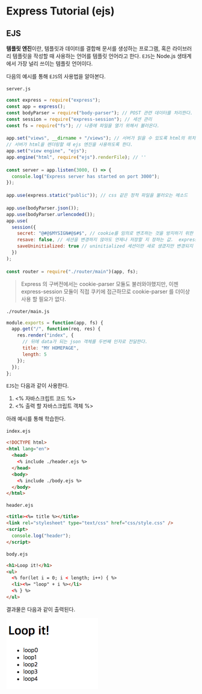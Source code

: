 # Express Tutorial (ejs)

## EJS

**템플릿 엔진**이란, 템플릿과 데이터를 결합해 문서를 생성하는 프로그램, 혹은 라이브러리 템플릿을 작성할 때 사용하는 언어를 템플릿 언어라고 한다. `EJS`는 Node.js 생태계에서 가장 널리 쓰이는 템플릿 언어이다.

다음의 예시를 통해 `EJS`의 사용법을 알아본다.

`server.js`

```js
const express = require("express");
const app = express();
const bodyParser = require("body-parser"); // POST 관련 데이터를 처리한다.
const session = require("express-session"); // 세션 관리
const fs = require("fs"); // 나중에 파일을 열기 위해서 불러온다.

app.set("views", __dirname + "/views"); // 서버가 읽을 수 있도록 html의 위치를 지정해준다.
// 서버가 html을 렌더링할 때 ejs 엔진을 사용하도록 한다.
app.set("view engine", "ejs");
app.engine("html", require("ejs").renderFile); // ''

const server = app.listen(3000, () => {
  console.log("Express server has started on port 3000");
});

app.use(express.static("public")); // css 같은 정적 파일을 불러오는 메소드

app.use(bodyParser.json());
app.use(bodyParser.urlencoded());
app.use(
  session({
    secret: "@#@$MYSIGN#@$#$", // cookie를 임의로 변조하는 것을 방지하기 위한 sign 값
    resave: false, // 세션을 변경하지 않아도 언제나 저장할 지 정하는 값.  express-session docs에서는 이 값을 false 로 하는것을 권장하고 필요에 따라 true로 설정한다
    saveUninitialized: true // uninitialized 세션이란 새로 생겼지만 변경되지 않은 세션을 의미한다. docs에서는 true를 권장한다.
  })
);

const router = require("./router/main")(app, fs);
```

> Express 의 구버전에서는 cookie-parser 모듈도 불러와야했지만, 이젠 express-session 모듈이 직접 쿠키에 접근하므로 cookie-parser 를 더이상 사용 할 필요가 없다.

`./router/main.js`

```js
module.exports = function(app, fs) {
  app.get("/", function(req, res) {
    res.render("index", {
      // 뒤에 data가 되는 json 객체를 두번째 인자로 전달한다.
      title: "MY HOMEPAGE",
      length: 5
    });
  });
};
```

`EJS`는 다음과 같이 사용한다.

1. <% 자바스크립트 코드 %>
2. <% 출력 할 자바스크립트 객체 %>

아래 예시를 통해 학습한다.

`index.ejs`

```html
<!DOCTYPE html>
<html lang="en">
  <head>
    <% include ./header.ejs %>
  </head>
  <body>
    <% include ./body.ejs %>
  </body>
</html>
```

`header.ejs`

```html
<title><%= title %></title>
<link rel="stylesheet" type="text/css" href="css/style.css" />
<script>
  console.log("header");
</script>
```

`body.ejs`

```html
<h1>Loop it!</h1>
<ul>
  <% for(let i = 0; i < length; i++) { %>
  <li><%= "loop" + i %></li>
  <% } %>
</ul>
```

결과물은 다음과 같이 출력된다.

![ejs_tutorial](./imgs/ejs_tutorial.png)
